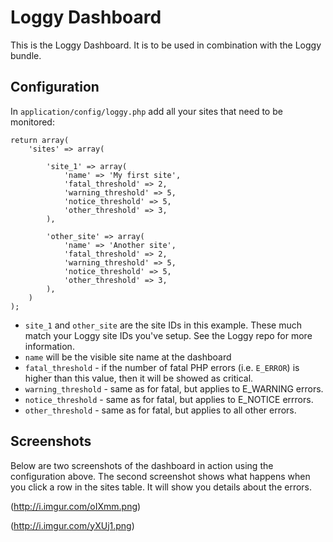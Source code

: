 # Loggy Dashboard

This is the Loggy Dashboard. It is to be used in combination with the Loggy bundle.

## Configuration

In `application/config/loggy.php` add all your sites that need to be monitored:

```
return array(
	'sites' => array(

		'site_1' => array(
			'name' => 'My first site',
			'fatal_threshold' => 2,
			'warning_threshold' => 5,
			'notice_threshold' => 5,
			'other_threshold' => 3,
		),

		'other_site' => array(
			'name' => 'Another site',
			'fatal_threshold' => 2,
			'warning_threshold' => 5,
			'notice_threshold' => 5,
			'other_threshold' => 3,
		),
	)
);
```

* `site_1` and `other_site` are the site IDs in this example. These much match your Loggy site IDs you've setup. See the Loggy repo for more information.
* `name` will be the visible site name at the dashboard
* `fatal_threshold` - if the number of fatal PHP errors (i.e. `E_ERROR`) is higher than this value, then it will be showed as critical.
* `warning_threshold` - same as for fatal, but applies to E_WARNING errors.
* `notice_threshold` - same as for fatal, but applies to E_NOTICE errrors.
* `other_threshold` - same as for fatal, but applies to all other errors.

## Screenshots

Below are two screenshots of the dashboard in action using the configuration above. The second screenshot shows what happens when you click a row in the sites table. It will show you details about the errors.

(http://i.imgur.com/oIXmm.png)

(http://i.imgur.com/yXUj1.png)